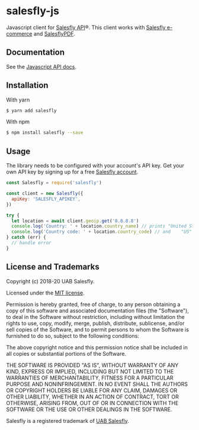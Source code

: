# salesfly-js

<!-- [![Build Status](https://travis-ci.org/salesfly/salesfly-js.svg?branch=master)](https://travis-ci.org/salesfly/salesfly-js) -->

<!-- [![codecov](https://codecov.io/gh/salesfly/salesfly-js/branch/master/graph/badge.svg)](https://codecov.io/gh/salesfly/salesfly-js) -->

Javascript client for [Salesfly API](https://salesfly.com)&reg;. This client works with [Salesfly e-commerce](https://salesfly.com) and [SalesflyPDF](https://salesflypdf.com).

## Documentation

See the [Javascript API docs](https://developers.salesfly.com/js/).

## Installation

With yarn

```bash
$ yarn add salesfly
```

With npm

```bash
$ npm install salesfly --save
```

## Usage

The library needs to be configured with your account's API key. Get your own API key by signing up for a free [Salesfly account](https://salesfly.com).

```javascript
const Salesfly = require('salesfly')

const client = new Salesfly({
  apiKey: 'SALESFLY_APIKEY',
})

try {
  let location = await client.geoip.get('8.8.8.8')
  console.log('Country: ' + location.country_name) // prints "United States"
  console.log('Country code: ' + location.country_code) // and    "US"
} catch (err) {
  // handle error
}
```

## License and Trademarks

Copyright (c) 2018-20 UAB Salesfly.

Licensed under the [MIT license](https://en.wikipedia.org/wiki/MIT_License).

Permission is hereby granted, free of charge, to any person obtaining a copy
of this software and associated documentation files (the "Software"), to deal
in the Software without restriction, including without limitation the rights
to use, copy, modify, merge, publish, distribute, sublicense, and/or sell
copies of the Software, and to permit persons to whom the Software is
furnished to do so, subject to the following conditions:

The above copyright notice and this permission notice shall be included in all
copies or substantial portions of the Software.

THE SOFTWARE IS PROVIDED "AS IS", WITHOUT WARRANTY OF ANY KIND, EXPRESS OR
IMPLIED, INCLUDING BUT NOT LIMITED TO THE WARRANTIES OF MERCHANTABILITY,
FITNESS FOR A PARTICULAR PURPOSE AND NONINFRINGEMENT. IN NO EVENT SHALL THE
AUTHORS OR COPYRIGHT HOLDERS BE LIABLE FOR ANY CLAIM, DAMAGES OR OTHER
LIABILITY, WHETHER IN AN ACTION OF CONTRACT, TORT OR OTHERWISE, ARISING FROM,
OUT OF OR IN CONNECTION WITH THE SOFTWARE OR THE USE OR OTHER DEALINGS IN THE
SOFTWARE.

Salesfly is a registered trademark of [UAB Salesfly](https://www.salesfly.com).
